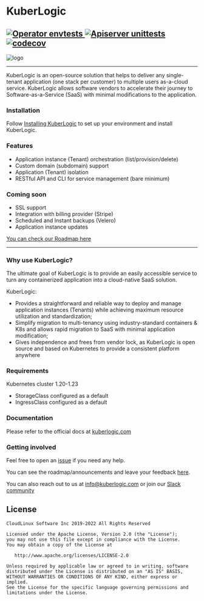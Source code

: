 # KuberLogic
[![Operator envtests](https://github.com/kuberlogic/kuberlogic/actions/workflows/envtest.yaml/badge.svg)](https://github.com/kuberlogic/kuberlogic/actions/workflows/envtest.yaml)[
![Apiserver unittests](https://github.com/kuberlogic/kuberlogic/actions/workflows/apiserver.yaml/badge.svg)](https://github.com/kuberlogic/kuberlogic/actions/workflows/apiserver.yaml)
[![codecov](https://codecov.io/gh/kuberlogic/kuberlogic/master/graph/badge.svg?token=VRWDPT0EIC)](https://codecov.io/gh/kuberlogic/kuberlogic)
---
![logo](img/kuberlogic-logo.png)

----

KuberLogic is an open-source solution that helps to deliver any single-tenant application (one stack per customer) to multiple users as-a-cloud service. KuberLogic allows software vendors to accelerate their journey to Software-as-a-Service (SaaS) with minimal modifications to the application.

### Installation

Follow [Installing KuberLogic](https://docs.kuberlogic.com/getting-started) to set up your environment and install KuberLogic.

### Features

- Application instance (Tenant) orchestration (list/provision/delete)
- Custom domain (subdomain) support
- Application (Tenant) isolation
- RESTful API and CLI for service management (bare minimum)

### Coming soon

- SSL support
- Integration with billing provider (Stripe)
- Scheduled and Instant backups (Velero)
- Application instance updates

[You can check our Roadmap here](https://kuberlogic.clearflask.com/roadmap)

----

### Why use KuberLogic?

The ultimate goal of KuberLogic is to provide an easily accessible service to turn any containerized application into a cloud-native SaaS solution.

KuberLogic:

- Provides a straightforward and reliable way to deploy and manage application instances (Tenants) while achieving maximum resource utilization and standardization;
- Simplify migration to multi-tenancy using industry-standard containers & K8s and allows rapid migration to SaaS with minimal application modification;
- Gives independence and frees from vendor lock, as KuberLogic is open source and based on Kubernetes to provide a consistent platform anywhere

### Requirements

Kubernetes cluster 1.20-1.23

- StorageClass configured as a default
- IngressClass configured as a default

### Documentation

Please refer to the official docs at [kuberlogic.com](https://docs.kuberlogic.com/)

### Getting involved

Feel free to open an [issue](https://github.com/kuberlogic/kuberlogic/issues) if you need any help.

You can see the roadmap/announcements and leave your feedback [here](https://kuberlogic.clearflask.com/).

You can also reach out to us at [info@kuberlogic.com](mailto:info@kuberlogic.com)
 or join our [Slack community](https://join.slack.com/t/kuberlogic/shared_invite/zt-x845lggh-lne0taYmwLFgQ6XZEiTJoA)

## License
```text
CloudLinux Software Inc 2019-2022 All Rights Reserved

Licensed under the Apache License, Version 2.0 (the "License");
you may not use this file except in compliance with the License.
You may obtain a copy of the License at

   http://www.apache.org/licenses/LICENSE-2.0

Unless required by applicable law or agreed to in writing, software
distributed under the License is distributed on an "AS IS" BASIS,
WITHOUT WARRANTIES OR CONDITIONS OF ANY KIND, either express or implied.
See the License for the specific language governing permissions and
limitations under the License.
```
